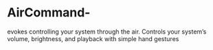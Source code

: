 # AirCommand-
evokes controlling your system through the air. Controls your system’s volume, brightness, and playback with simple hand gestures
